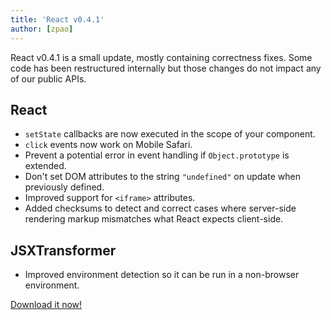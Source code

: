 ```yaml
---
title: 'React v0.4.1'
author: [zpao]
---
```


React v0.4.1 is a small update, mostly containing correctness fixes. Some code has been restructured internally but those changes do not impact any of our public APIs.

## React

- `setState` callbacks are now executed in the scope of your component.
- `click` events now work on Mobile Safari.
- Prevent a potential error in event handling if `Object.prototype` is extended.
- Don't set DOM attributes to the string `"undefined"` on update when previously defined.
- Improved support for `<iframe>` attributes.
- Added checksums to detect and correct cases where server-side rendering markup mismatches what React expects client-side.

## JSXTransformer

- Improved environment detection so it can be run in a non-browser environment.

[Download it now!](/downloads.html)
